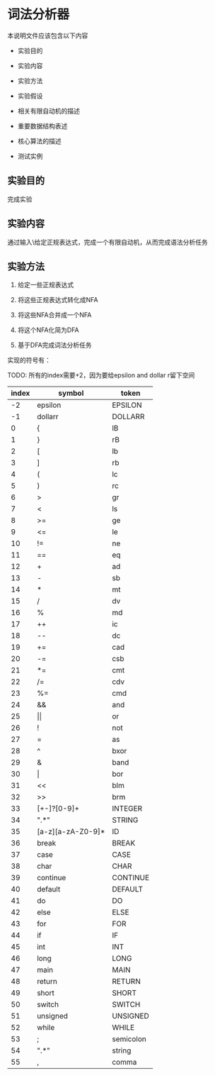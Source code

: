 # 词法分析器

本说明文件应该包含以下内容

+ 实验目的

+ 实验内容

+ 实验方法

+ 实验假设

+ 相关有限自动机的描述

+ 重要数据结构表述

+ 核心算法的描述

+ 测试实例

## 实验目的

完成实验

## 实验内容

通过输入\给定正规表达式，完成一个有限自动机，从而完成语法分析任务

## 实验方法

1. 给定一些正规表达式

2. 将这些正规表达式转化成NFA

3. 将这些NFA合并成一个NFA

4. 将这个NFA化简为DFA

5. 基于DFA完成词法分析任务

实现的符号有：

TODO: 所有的index需要+2，因为要给epsilon and dollar r留下空间

|index  |symbol |token  |
|-------|-------|-------|
|-2     |epsilon|EPSILON|
|-1     |dollarr|DOLLARR|
|0      |{      |lB     |
|1      |}      |rB     |
|2      |[      |lb     |
|3      |]      |rb     |
|4      |(      |lc     |
|5      |)      |rc     |
|6      |>      |gr     |
|7      |<      |ls     |
|8      |>=     |ge     |
|9      |<=     |le     |
|10     |!=     |ne     |
|11     |==     |eq     |
|12     |+      |ad     |
|13     |-      |sb     |
|14     |*      |mt     |
|15     |/      |dv     |
|16     |%      |md     |
|17     |++     |ic     |
|18     |--     |dc     |
|19     |+=     |cad    |
|20     |-=     |csb    |
|21     |*=     |cmt    |
|22     |/=     |cdv    |
|23     |%=     |cmd    |
|24     |&&     |and    |
|25     |\|\|   |or     |
|26     |!      |not    |
|27     |=      |as     |
|28     |^      |bxor   |
|29     |&      |band   |
|30     |\|     |bor    |
|31     |<<     |blm    |
|32     |>>     |brm    |
|33     |[+-]?[0-9]+|INTEGER|
|34     |".*"   |STRING |
|35     |[a-z][a-zA-Z0-9]*|ID     |
|36     |break  |BREAK  |
|37     |case   |CASE   |
|38     |char   |CHAR   |
|39     |continue|CONTINUE|
|40     |default|DEFAULT|
|41     |do     |DO     |
|42     |else   |ELSE   |
|43     |for    |FOR    |
|44     |if     |IF     |
|45     |int    |INT    |
|46     |long   |LONG   |
|47     |main   |MAIN   |
|48     |return |RETURN |
|49     |short  |SHORT  |
|50     |switch |SWITCH |
|51     |unsigned|UNSIGNED|
|52     |while  |WHILE  |
|53     |;      |semicolon|
|54     |".*"   |string |
|55     |,      |comma  |
